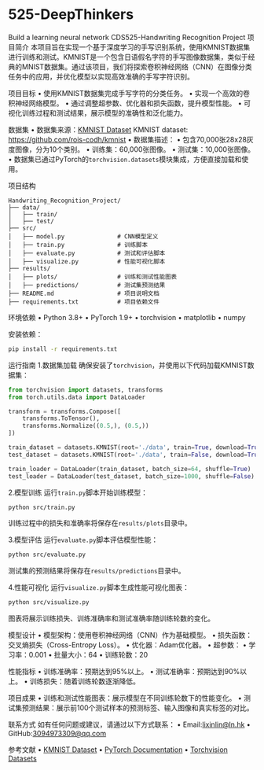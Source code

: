 # 525-DeepThinkers
Build a learning neural network
CDS525-Handwriting Recognition Project
项目简介
本项目旨在实现一个基于深度学习的手写识别系统，使用KMNIST数据集进行训练和测试。KMNIST是一个包含日语假名字符的手写图像数据集，类似于经典的MNIST数据集。通过该项目，我们将探索卷积神经网络（CNN）在图像分类任务中的应用，并优化模型以实现高效准确的手写字符识别。

项目目标
• 使用KMNIST数据集完成手写字符的分类任务。
• 实现一个高效的卷积神经网络模型。
• 通过调整超参数、优化器和损失函数，提升模型性能。
• 可视化训练过程和测试结果，展示模型的准确性和泛化能力。

数据集
• 数据集来源：[KMNIST Dataset]()
KMNIST dataset: https://github.com/rois-codh/kmnist 
• 数据集描述：
• 包含70,000张28x28灰度图像，分为10个类别。
• 训练集：60,000张图像。
• 测试集：10,000张图像。
• 数据集已通过PyTorch的`torchvision.datasets`模块集成，方便直接加载和使用。

项目结构
```
Handwriting_Recognition_Project/
├── data/
│   ├── train/
│   ├── test/
├── src/
│   ├── model.py               # CNN模型定义
│   ├── train.py               # 训练脚本
│   ├── evaluate.py            # 测试和评估脚本
│   ├── visualize.py           # 性能可视化脚本
├── results/
│   ├── plots/                 # 训练和测试性能图表
│   ├── predictions/           # 测试集预测结果
├── README.md                  # 项目说明文档
├── requirements.txt           # 项目依赖文件
```

环境依赖
• Python 3.8+
• PyTorch 1.9+
• torchvision
• matplotlib
• numpy

安装依赖：
```bash
pip install -r requirements.txt
```

运行指南
1.数据集加载
确保安装了`torchvision`，并使用以下代码加载KMNIST数据集：
```python
from torchvision import datasets, transforms
from torch.utils.data import DataLoader

transform = transforms.Compose([
    transforms.ToTensor(),
    transforms.Normalize((0.5,), (0.5,))
])

train_dataset = datasets.KMNIST(root='./data', train=True, download=True, transform=transform)
test_dataset = datasets.KMNIST(root='./data', train=False, download=True, transform=transform)

train_loader = DataLoader(train_dataset, batch_size=64, shuffle=True)
test_loader = DataLoader(test_dataset, batch_size=1000, shuffle=False)
```

2.模型训练
运行`train.py`脚本开始训练模型：
```bash
python src/train.py
```

训练过程中的损失和准确率将保存在`results/plots`目录中。

3.模型评估
运行`evaluate.py`脚本评估模型性能：
```bash
python src/evaluate.py
```

测试集的预测结果将保存在`results/predictions`目录中。

4.性能可视化
运行`visualize.py`脚本生成性能可视化图表：
```bash
python src/visualize.py
```

图表将展示训练损失、训练准确率和测试准确率随训练轮数的变化。

模型设计
• 模型架构：使用卷积神经网络（CNN）作为基础模型。
• 损失函数：交叉熵损失（Cross-Entropy Loss）。
• 优化器：Adam优化器。
• 超参数：
• 学习率：0.001
• 批量大小：64
• 训练轮数：20

性能指标
• 训练准确率：预期达到95%以上。
• 测试准确率：预期达到90%以上。
• 训练损失：随着训练轮数逐渐降低。

项目成果
• 训练和测试性能图表：展示模型在不同训练轮数下的性能变化。
• 测试集预测结果：展示前100个测试样本的预测标签、输入图像和真实标签的对比。

联系方式
如有任何问题或建议，请通过以下方式联系：
• Email:lixinlin@ln.hk
• GitHub:3094973309@qq.com

参考文献
• [KMNIST Dataset]()
• [PyTorch Documentation]()
• [Torchvision Datasets]()
